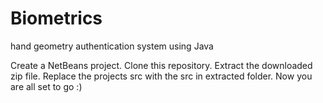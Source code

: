 # Biometrics
hand geometry authentication system using Java

Create a NetBeans project.
Clone this repository.
Extract the downloaded zip file.
Replace the projects src with the src in extracted folder.
Now you are all set to go :)

